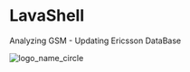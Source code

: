# LavaShell
Analyzing GSM - Updating Ericsson DataBase

![logo_name_circle](https://github.com/user-attachments/assets/b2eb7b03-813a-4e59-bc02-b5fe23ca156e)

